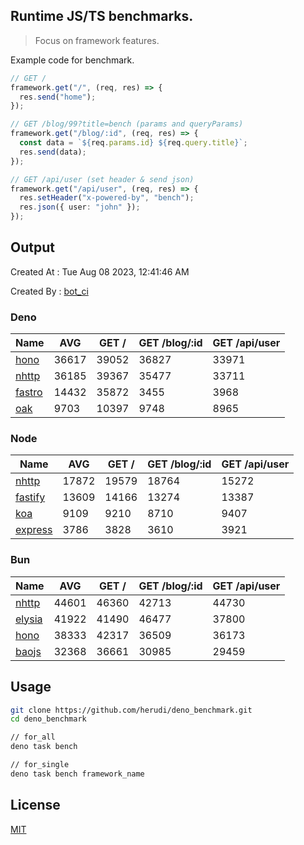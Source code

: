 ## Runtime JS/TS benchmarks.

> Focus on framework features.

Example code for benchmark.
```ts
// GET /
framework.get("/", (req, res) => {
  res.send("home");
});

// GET /blog/99?title=bench (params and queryParams)
framework.get("/blog/:id", (req, res) => {
  const data = `${req.params.id} ${req.query.title}`;
  res.send(data);
});

// GET /api/user (set header & send json)
framework.get("/api/user", (req, res) => {
  res.setHeader("x-powered-by", "bench");
  res.json({ user: "john" });
});
```

## Output
Created At : Tue Aug 08 2023, 12:41:46 AM

Created By : [bot_ci](https://github.com/herudi/deno_benchmarks/commits?author=github-actions%5Bbot%5D)


### Deno
|Name|AVG|GET /|GET /blog/:id|GET /api/user|
|----|----|----|----|----|
|[hono](https://github.com/honojs/hono)|36617|39052|36827|33971|
|[nhttp](https://github.com/nhttp/nhttp)|36185|39367|35477|33711|
|[fastro](https://github.com/fastrodev/fastro)|14432|35872|3455|3968|
|[oak](https://github.com/oakserver/oak)|9703|10397|9748|8965|
  


### Node
|Name|AVG|GET /|GET /blog/:id|GET /api/user|
|----|----|----|----|----|
|[nhttp](https://github.com/nhttp/nhttp)|17872|19579|18764|15272|
|[fastify](https://github.com/fastify/fastify)|13609|14166|13274|13387|
|[koa](https://github.com/koajs/koa)|9109|9210|8710|9407|
|[express](https://github.com/expressjs/express)|3786|3828|3610|3921|
  


### Bun
|Name|AVG|GET /|GET /blog/:id|GET /api/user|
|----|----|----|----|----|
|[nhttp](https://github.com/nhttp/nhttp)|44601|46360|42713|44730|
|[elysia](https://github.com/elysiajs/elysia)|41922|41490|46477|37800|
|[hono](https://github.com/honojs/hono)|38333|42317|36509|36173|
|[baojs](https://github.com/mattreid1/baojs)|32368|36661|30985|29459|
  



## Usage

```bash
git clone https://github.com/herudi/deno_benchmark.git
cd deno_benchmark

// for_all
deno task bench

// for_single
deno task bench framework_name
```

## License

[MIT](LICENSE)

